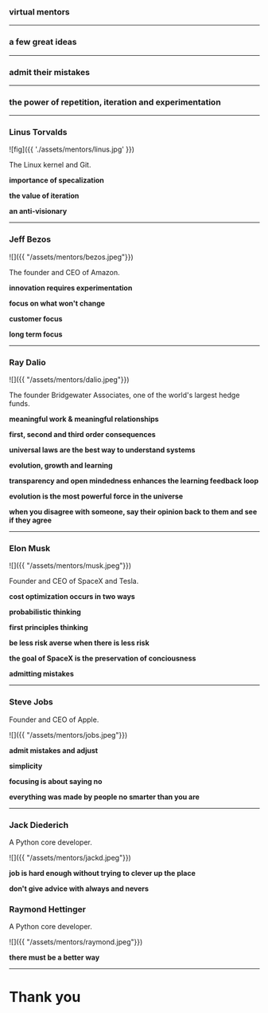### virtual mentors

---

### a few great ideas 

---

### admit their mistakes

---

### the power of repetition, iteration and experimentation

---

### Linus Torvalds

![fig]({{ './assets/mentors/linus.jpg' }}) 

The Linux kernel and Git. 

**importance of specalization** 

**the value of iteration**

**an anti-visionary**

---

### Jeff Bezos

![]({{ "/assets/mentors/bezos.jpeg"}}) 

The founder and CEO of Amazon.

**innovation requires experimentation**

**focus on what won't change**

**customer focus**

**long term focus**

---

### Ray Dalio

![]({{ "/assets/mentors/dalio.jpeg"}}) 

The founder Bridgewater Associates, one of the world's largest hedge funds.

**meaningful work & meaningful relationships**

**first, second and third order consequences**

**universal laws are the best way to understand systems**

**evolution, growth and learning**

**transparency and open mindedness enhances the learning feedback loop**

**evolution is the most powerful force in the universe**

**when you disagree with someone, say their opinion back to them and see if they agree**

---

### Elon Musk

![]({{ "/assets/mentors/musk.jpeg"}}) 

Founder and CEO of SpaceX and Tesla.

**cost optimization occurs in two ways**

**probabilistic thinking**

**first principles thinking**

**be less risk averse when there is less risk**

**the goal of SpaceX is the preservation of conciousness**

**admitting mistakes**

---

### Steve Jobs

Founder and CEO of Apple.

![]({{ "/assets/mentors/jobs.jpeg"}}) 

**admit mistakes and adjust**

**simplicity**

**focusing is about saying no**

**everything was made by people no smarter than you are**

---

### Jack Diederich

A Python core developer.

![]({{ "/assets/mentors/jackd.jpeg"}}) 

**job is hard enough without trying to clever up the place**

**don't give advice with always and nevers**

### Raymond Hettinger
A Python core developer.

![]({{ "/assets/mentors/raymond.jpeg"}}) 

**there must be a better way**

---

# Thank you
